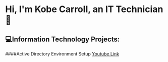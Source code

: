 # Hi, I'm Kobe Carroll, an IT Technician👋

## 💻Information Technology Projects:

####Active Directory Environment Setup
[Youtube Link](https://www.youtube.com/watch?v=uvTcd-VlM64)

<!--
**KobeCyber/KobeCyber** is a ✨ _special_ ✨ repository because its `README.md` (this file) appears on your GitHub profile.

Here are some ideas to get you started:

- 🔭 I’m currently working on ...
- 🌱 I’m currently learning ...
- 👯 I’m looking to collaborate on ...
- 🤔 I’m looking for help with ...
- 💬 Ask me about ...
- 📫 How to reach me: ...
- 😄 Pronouns: ...
- ⚡ Fun fact: ...
-->
